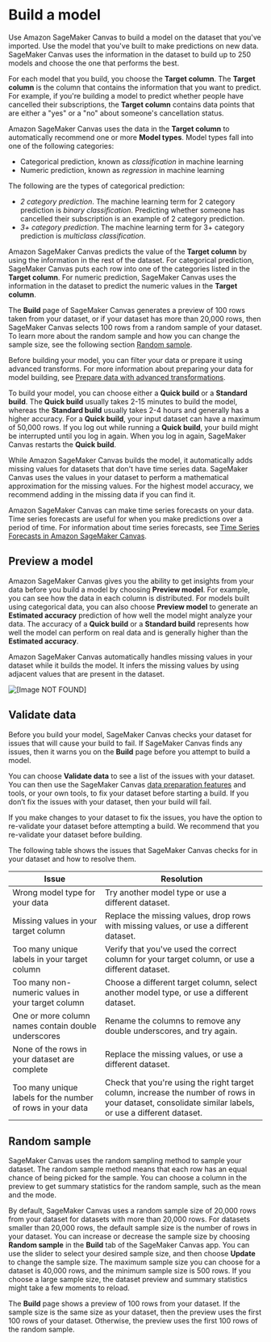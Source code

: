 # Build a model<a name="canvas-build-model"></a>

Use Amazon SageMaker Canvas to build a model on the dataset that you've imported\. Use the model that you've built to make predictions on new data\. SageMaker Canvas uses the information in the dataset to build up to 250 models and choose the one that performs the best\.

For each model that you build, you choose the **Target column**\. The **Target column** is the column that contains the information that you want to predict\. For example, if you're building a model to predict whether people have cancelled their subscriptions, the **Target column** contains data points that are either a "yes" or a "no" about someone's cancellation status\.

Amazon SageMaker Canvas uses the data in the **Target column** to automatically recommend one or more **Model types**\. Model types fall into one of the following categories:
+ Categorical prediction, known as *classification* in machine learning
+ Numeric prediction, known as *regression* in machine learning

The following are the types of categorical prediction:
+ *2 category prediction*\. The machine learning term for 2 category prediction is *binary classification*\. Predicting whether someone has cancelled their subscription is an example of 2 category prediction\.
+ *3\+ category prediction*\. The machine learning term for 3\+ category prediction is *multiclass classification*\.

Amazon SageMaker Canvas predicts the value of the **Target column** by using the information in the rest of the dataset\. For categorical prediction, SageMaker Canvas puts each row into one of the categories listed in the **Target column**\. For numeric prediction, SageMaker Canvas uses the information in the dataset to predict the numeric values in the **Target column**\.

The **Build** page of SageMaker Canvas generates a preview of 100 rows taken from your dataset, or if your dataset has more than 20,000 rows, then SageMaker Canvas selects 100 rows from a random sample of your dataset\. To learn more about the random sample and how you can change the sample size, see the following section [Random sample](#canvas-random-sample)\.

Before building your model, you can filter your data or prepare it using advanced transforms\. For more information about preparing your data for model building, see [Prepare data with advanced transformations](canvas-prepare-data.md)\.

To build your model, you can choose either a **Quick build** or a **Standard build**\. The **Quick build** usually takes 2\-15 minutes to build the model, whereas the **Standard build** usually takes 2\-4 hours and generally has a higher accuracy\. For a **Quick build**, your input dataset can have a maximum of 50,000 rows\. If you log out while running a **Quick build**, your build might be interrupted until you log in again\. When you log in again, SageMaker Canvas restarts the **Quick build**\.

While Amazon SageMaker Canvas builds the model, it automatically adds missing values for datasets that don't have time series data\. SageMaker Canvas uses the values in your dataset to perform a mathematical approximation for the missing values\. For the highest model accuracy, we recommend adding in the missing data if you can find it\.

Amazon SageMaker Canvas can make time series forecasts on your data\. Time series forecasts are useful for when you make predictions over a period of time\. For information about time series forecasts, see [Time Series Forecasts in Amazon SageMaker Canvas](canvas-time-series.md)\.

## Preview a model<a name="canvas-preview-model"></a>

Amazon SageMaker Canvas gives you the ability to get insights from your data before you build a model by choosing **Preview model**\. For example, you can see how the data in each column is distributed\. For models built using categorical data, you can also choose **Preview model** to generate an **Estimated accuracy** prediction of how well the model might analyze your data\. The accuracy of a **Quick build** or a **Standard build** represents how well the model can perform on real data and is generally higher than the **Estimated accuracy**\.

Amazon SageMaker Canvas automatically handles missing values in your dataset while it builds the model\. It infers the missing values by using adjacent values that are present in the dataset\.

![\[Image NOT FOUND\]](http://docs.aws.amazon.com/sagemaker/latest/dg/images/studio/canvas/canvas-build/canvas-build-preview-model.png)

## Validate data<a name="canvas-dataset-validation"></a>

Before you build your model, SageMaker Canvas checks your dataset for issues that will cause your build to fail\. If SageMaker Canvas finds any issues, then it warns you on the **Build** page before you attempt to build a model\.

You can choose **Validate data** to see a list of the issues with your dataset\. You can then use the SageMaker Canvas [data preparation features](canvas-prepare-data.md) and tools, or your own tools, to fix your dataset before starting a build\. If you don’t fix the issues with your dataset, then your build will fail\.

If you make changes to your dataset to fix the issues, you have the option to re\-validate your dataset before attempting a build\. We recommend that you re\-validate your dataset before building\.

The following table shows the issues that SageMaker Canvas checks for in your dataset and how to resolve them\.


| Issue | Resolution | 
| --- | --- | 
|  Wrong model type for your data  |  Try another model type or use a different dataset\.  | 
|  Missing values in your target column  |  Replace the missing values, drop rows with missing values, or use a different dataset\.  | 
|  Too many unique labels in your target column  |  Verify that you've used the correct column for your target column, or use a different dataset\.  | 
|  Too many non\-numeric values in your target column  |  Choose a different target column, select another model type, or use a different dataset\.  | 
|  One or more column names contain double underscores  |  Rename the columns to remove any double underscores, and try again\.  | 
|  None of the rows in your dataset are complete  |  Replace the missing values, or use a different dataset\.  | 
|  Too many unique labels for the number of rows in your data  |  Check that you're using the right target column, increase the number of rows in your dataset, consolidate similar labels, or use a different dataset\.  | 

## Random sample<a name="canvas-random-sample"></a>

SageMaker Canvas uses the random sampling method to sample your dataset\. The random sample method means that each row has an equal chance of being picked for the sample\. You can choose a column in the preview to get summary statistics for the random sample, such as the mean and the mode\.

By default, SageMaker Canvas uses a random sample size of 20,000 rows from your dataset for datasets with more than 20,000 rows\. For datasets smaller than 20,000 rows, the default sample size is the number of rows in your dataset\. You can increase or decrease the sample size by choosing **Random sample** in the **Build** tab of the SageMaker Canvas app\. You can use the slider to select your desired sample size, and then choose **Update** to change the sample size\. The maximum sample size you can choose for a dataset is 40,000 rows, and the minimum sample size is 500 rows\. If you choose a large sample size, the dataset preview and summary statistics might take a few moments to reload\.

The **Build** page shows a preview of 100 rows from your dataset\. If the sample size is the same size as your dataset, then the preview uses the first 100 rows of your dataset\. Otherwise, the preview uses the first 100 rows of the random sample\.